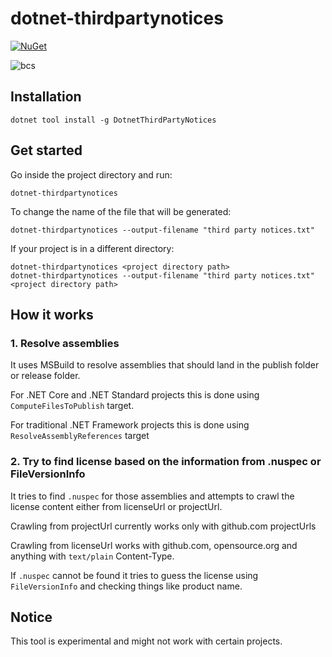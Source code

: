 # dotnet-thirdpartynotices

[![NuGet](https://img.shields.io/nuget/v/DotnetThirdPartyNotices)](https://www.nuget.org/packages/DotnetThirdPartyNotices/)

![bcs](https://monophy.com/media/VJHvINHyHYghIsNSSZ/monophy.gif)

## Installation

```
dotnet tool install -g DotnetThirdPartyNotices
```

## Get started

Go inside the project directory and run:

```
dotnet-thirdpartynotices
```

To change the name of the file that will be generated:

```
dotnet-thirdpartynotices --output-filename "third party notices.txt"
```

If your project is in a different directory:

```
dotnet-thirdpartynotices <project directory path>
dotnet-thirdpartynotices --output-filename "third party notices.txt" <project directory path>
```

## How it works

### 1. Resolve assemblies

It uses MSBuild to resolve assemblies that should land in the publish folder or release folder. 

For .NET Core and .NET Standard projects this is done using `ComputeFilesToPublish` target. 

For traditional .NET Framework projects this is done using `ResolveAssemblyReferences` target

### 2. Try to find license based on the information from .nuspec or FileVersionInfo

It tries to find `.nuspec` for those assemblies and attempts to crawl the license content either from licenseUrl or projectUrl. 

Crawling from projectUrl currently works only with github.com projectUrls

Crawling from licenseUrl works with github.com, opensource.org and anything with `text/plain` Content-Type.

If `.nuspec` cannot be found it tries to guess the license using `FileVersionInfo` and checking things like product name.

## Notice

This tool is experimental and might not work with certain projects.
